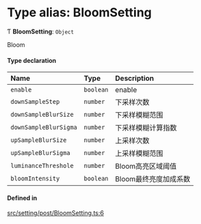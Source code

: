 # Type alias: BloomSetting

Ƭ **BloomSetting**: `Object`

Bloom

#### Type declaration

| Name | Type | Description |
| :------ | :------ | :------ |
| `enable` | `boolean` | enable |
| `downSampleStep` | `number` | 下采样次数 |
| `downSampleBlurSize` | `number` | 下采样模糊范围 |
| `downSampleBlurSigma` | `number` | 下采样模糊计算指数 |
| `upSampleBlurSize` | `number` | 上采样次数 |
| `upSampleBlurSigma` | `number` | 上采样模糊范围 |
| `luminanceThreshole` | `number` | Bloom高亮区域阈值 |
| `bloomIntensity` | `boolean` | Bloom最终亮度加成系数 |

#### Defined in

[src/setting/post/BloomSetting.ts:6](https://github.com/Orillusion/orillusion/blob/main/src/setting/post/BloomSetting.ts#L6)
